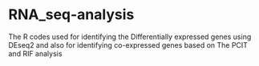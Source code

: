# RNA_seq-analysis
The R  codes used for identifying the Differentially expressed genes using DEseq2 and also for identifying co-expressed genes based on 
The PCIT and RIF analysis
